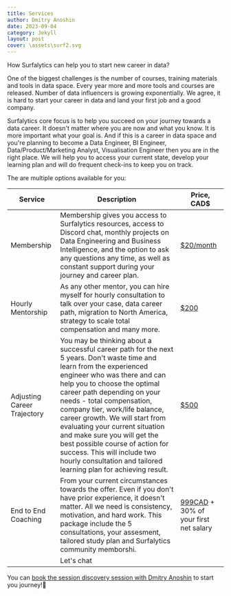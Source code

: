 ```yaml
---
title: Services
author: Dmitry Anoshin
date: 2023-09-04
category: Jekyll
layout: post
cover: \assets\surf2.svg
---
```


How Surfalytics can help you to start new career in data? 

One of the biggest challenges is the number of courses, training materials and tools in data space. Every year more and more tools and courses are released. Number of data influencers is growing exponentially. We agree, it is hard to start your career in data and land your first job and a good company.

Surfalytics core focus is to help you succeed on your journey towards a data career. It doesn't matter where you are now and what you know. It is more important what your goal is. And if this is a career in data space and you're planning to become a Data Engineer, BI Engineer, Data/Product/Marketing Analyst, Visualisation Engineer then you are in the right place. We will help you to access your current state, develop your learning plan and will do frequent check-ins to keep you on track. 

The are multiple options available for you:


| Service                    | Description                                                                                                                                                                                                                                                                                                                                                                                                                                                                                                                                                                                                                                                         | Price, CAD$         |
|----------------------------|---------------------------------------------------------------------------------------------------------------------------------------------------------------------------------------------------------------------------------------------------------------------------------------------------------------------------------------------------------------------------------------------------------------------------------------------------------------------------------------------------------------------------------------------------------------------------------------------------------------------------------------------------------------------|---------------------|
| Membership                 | Membership gives you access to Surfalytics resources, access to Discord chat, monthly projects on Data Engineering and Business Intelligence, and the option to ask any questions any time, as well as constant support during your journey and career plan.                                                                                                                                                                                                                                                                                                                                                                                                           | [$20/month](https://buy.stripe.com/5kA6qadPq1Yrglq289)           |
| Hourly Mentorship          | As any other mentor, you can hire myself for hourly consultation to talk over your case, data career path, migration to North America, strategy to scale total compensation and many more.                                                                                                                                                                                                                                                                                                                                                                                                                                                                           | [$200](https://calendly.com/surfalytics/surfalytics-intro-consultation)                 |
| Adjusting Career Trajectory| You may be thinking about a successful career path for the next 5 years. Don't waste time and learn from the experienced engineer who was there and can help you to choose the optimal career path depending on your needs - total compensation, company tier, work/life balance, career growth. We will start from evaluating your current situation and make sure you will get the best possible course of action for success.  This will include two hourly consultation and tailored learning plan for achieving result.                                                                                                                                                                                                 | [$500](https://buy.stripe.com/aEU8yih1C5aD8SYfZ1)                 |
| End to End Coaching        | From your current circumstances towards the offer. Even if you don't have prior experience, it doesn't matter. All we need is consistency, motivation, and hard work. This package include the 5 consultations, your assesment, tailored study plan and Surfalytics community memborshi.                                                                                                                                                                                                                                                                                                                                                                                                                                                                 | [999CAD](https://buy.stripe.com/4gweWG26I1YrfhmeUY) + 30% of your first net salary |
                                                                                                                                                                                                                                                                                                                           | Let's chat  |

You can [book the session discovery session with Dmitry Anoshin](https://calendly.com/surfalytics/surfalytics-intro-consultation) to start you journey!🚀